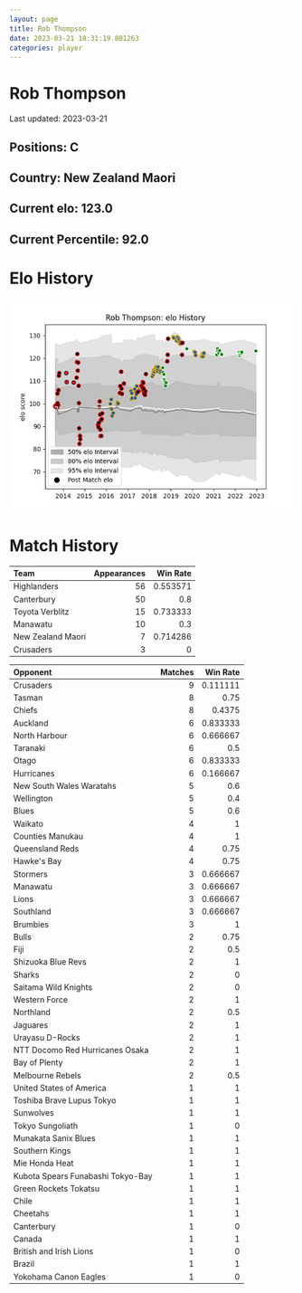 ```yaml
---  
layout: page  
title: Rob Thompson  
date: 2023-03-21 18:31:19.801263  
categories: player  
---
```

# Rob Thompson


Last updated: 2023-03-21
## Positions: C

## Country: New Zealand Maori

## Current elo: 123.0

## Current Percentile: 92.0

# Elo History


![elo history](history_RobThompson.png)
# Match History


| Team              |   Appearances |   Win Rate |
|:------------------|--------------:|-----------:|
| Highlanders       |            56 |   0.553571 |
| Canterbury        |            50 |   0.8      |
| Toyota Verblitz   |            15 |   0.733333 |
| Manawatu          |            10 |   0.3      |
| New Zealand Maori |             7 |   0.714286 |
| Crusaders         |             3 |   0        |

| Opponent                          |   Matches |   Win Rate |
|:----------------------------------|----------:|-----------:|
| Crusaders                         |         9 |   0.111111 |
| Tasman                            |         8 |   0.75     |
| Chiefs                            |         8 |   0.4375   |
| Auckland                          |         6 |   0.833333 |
| North Harbour                     |         6 |   0.666667 |
| Taranaki                          |         6 |   0.5      |
| Otago                             |         6 |   0.833333 |
| Hurricanes                        |         6 |   0.166667 |
| New South Wales Waratahs          |         5 |   0.6      |
| Wellington                        |         5 |   0.4      |
| Blues                             |         5 |   0.6      |
| Waikato                           |         4 |   1        |
| Counties Manukau                  |         4 |   1        |
| Queensland Reds                   |         4 |   0.75     |
| Hawke's Bay                       |         4 |   0.75     |
| Stormers                          |         3 |   0.666667 |
| Manawatu                          |         3 |   0.666667 |
| Lions                             |         3 |   0.666667 |
| Southland                         |         3 |   0.666667 |
| Brumbies                          |         3 |   1        |
| Bulls                             |         2 |   0.75     |
| Fiji                              |         2 |   0.5      |
| Shizuoka Blue Revs                |         2 |   1        |
| Sharks                            |         2 |   0        |
| Saitama Wild Knights              |         2 |   0        |
| Western Force                     |         2 |   1        |
| Northland                         |         2 |   0.5      |
| Jaguares                          |         2 |   1        |
| Urayasu D-Rocks                   |         2 |   1        |
| NTT Docomo Red Hurricanes Osaka   |         2 |   1        |
| Bay of Plenty                     |         2 |   1        |
| Melbourne Rebels                  |         2 |   0.5      |
| United States of America          |         1 |   1        |
| Toshiba Brave Lupus Tokyo         |         1 |   1        |
| Sunwolves                         |         1 |   1        |
| Tokyo Sungoliath                  |         1 |   0        |
| Munakata Sanix Blues              |         1 |   1        |
| Southern Kings                    |         1 |   1        |
| Mie Honda Heat                    |         1 |   1        |
| Kubota Spears Funabashi Tokyo-Bay |         1 |   1        |
| Green Rockets Tokatsu             |         1 |   1        |
| Chile                             |         1 |   1        |
| Cheetahs                          |         1 |   1        |
| Canterbury                        |         1 |   0        |
| Canada                            |         1 |   1        |
| British and Irish Lions           |         1 |   0        |
| Brazil                            |         1 |   1        |
| Yokohama Canon Eagles             |         1 |   0        |